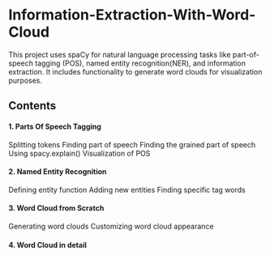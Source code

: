 # Information-Extraction-With-Word-Cloud

This project uses spaCy for natural language processing tasks like part-of-speech tagging (POS), named 
entity recognition(NER), and information extraction. It includes functionality to generate word clouds for 
visualization purposes.

## Contents
#### 1. Parts Of Speech Tagging
Splitting tokens
Finding part of speech
Finding the grained part of speech
Using spacy.explain()
Visualization of POS

#### 2. Named Entity Recognition
Defining entity function
Adding new entities
Finding specific tag words

#### 3. Word Cloud from Scratch
Generating word clouds
Customizing word cloud appearance

#### 4. Word Cloud in detail
